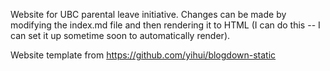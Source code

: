 Website for UBC parental leave initiative. Changes can be made by modifying the index.md file and then rendering it to HTML (I can do this -- I can set it up sometime soon to automatically render).

Website template from https://github.com/yihui/blogdown-static
